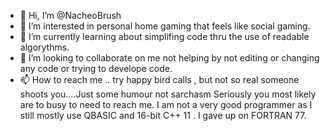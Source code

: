 - 👋 Hi, I’m @NacheoBrush
- 👀 I’m interested in personal home gaming that feels like social gaming.
- 🌱 I’m currently learning about simplifing code thru the use of readable algorythms.
- 💞️ I’m looking to collaborate on me not helping by not editing or changing any code or trying to develope code. 
- 📫 How to reach me .. try happy bird calls , but not so real someone shoots you....Just some humour not sarchasm Seriously
                         you most likely are to busy to need to reach me. I am not a very good programmer as I still mostly
                         use QBASIC and 16-bit C++ 11 . I gave up on FORTRAN 77.

<!---
NacheoBrush/NacheoBrush is a ✨ special ✨ repository because its `README.md` (this file) appears on your GitHub profile.
You can click the Preview link to take a look at your changes.
--->
